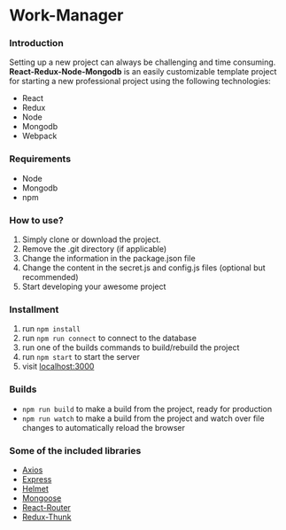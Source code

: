 # Work-Manager

### Introduction

Setting up a new project can always be challenging and time consuming. 
**React-Redux-Node-Mongodb** is an easily customizable template project for starting a new professional project using the following technologies:

 * React
 * Redux
 * Node
 * Mongodb
 * Webpack

### Requirements

* Node
* Mongodb
* npm

### How to use?

1. Simply clone or download the project.
2. Remove the .git directory (if applicable)
3. Change the information in the package.json file
4. Change the content in the secret.js and config.js files (optional but recommended)
5. Start developing your awesome project

### Installment

1. run `npm install`
2. run `npm run connect` to connect to the database
3. run one of the builds commands to build/rebuild the project
4. run `npm start` to start the server
5. visit [localhost:3000](http://localhost:3000)

### Builds

* `npm run build` to make a build from the project, ready for production
* `npm run watch` to make a build from the project and watch over file changes to automatically reload the browser

### Some of the included libraries

* [Axios](https://github.com/axios/axios)
* [Express](https://github.com/expressjs/express)
* [Helmet](https://github.com/helmetjs/helmet)
* [Mongoose](https://github.com/Automattic/mongoose)
* [React-Router](https://github.com/ReactTraining/react-router)
* [Redux-Thunk](https://github.com/gaearon/redux-thunk)
